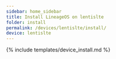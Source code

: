 ```yaml
---
sidebar: home_sidebar
title: Install LineageOS on lentislte
folder: install
permalink: /devices/lentislte/install/
device: lentislte
---
```

{% include templates/device_install.md %}
